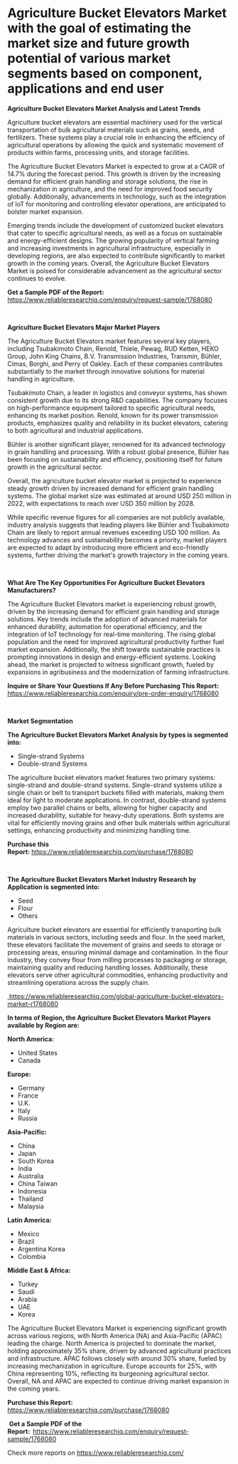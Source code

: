 <p><h1>Agriculture Bucket Elevators Market with the goal of estimating the market size and future growth potential of various market segments based on component, applications and end user</h1></p><p><strong>Agriculture Bucket Elevators Market Analysis and Latest Trends</strong></p>
<p><p>Agriculture bucket elevators are essential machinery used for the vertical transportation of bulk agricultural materials such as grains, seeds, and fertilizers. These systems play a crucial role in enhancing the efficiency of agricultural operations by allowing the quick and systematic movement of products within farms, processing units, and storage facilities. </p><p>The Agriculture Bucket Elevators Market is expected to grow at a CAGR of 14.7% during the forecast period. This growth is driven by the increasing demand for efficient grain handling and storage solutions, the rise in mechanization in agriculture, and the need for improved food security globally. Additionally, advancements in technology, such as the integration of IoT for monitoring and controlling elevator operations, are anticipated to bolster market expansion. </p><p>Emerging trends include the development of customized bucket elevators that cater to specific agricultural needs, as well as a focus on sustainable and energy-efficient designs. The growing popularity of vertical farming and increasing investments in agricultural infrastructure, especially in developing regions, are also expected to contribute significantly to market growth in the coming years. Overall, the Agriculture Bucket Elevators Market is poised for considerable advancement as the agricultural sector continues to evolve.</p></p>
<p><strong>Get a Sample PDF of the Report:&nbsp;</strong> <a href="https://www.reliableresearchiq.com/enquiry/request-sample/1768080?utm_campaign=3381&utm_medium=2&utm_source=Github&utm_content=ia&utm_term=11042025&utm_id=agriculture-bucket-elevators">https://www.reliableresearchiq.com/enquiry/request-sample/1768080</a></p>
<p>&nbsp;</p>
<p><strong>Agriculture Bucket Elevators Major Market Players</strong></p>
<p><p>The Agriculture Bucket Elevators market features several key players, including Tsubakimoto Chain, Renold, Thiele, Pewag, RUD Ketten, HEKO Group, John King Chains, B.V. Transmission Industries, Transmin, Bühler, Cimas, Borghi, and Perry of Oakley. Each of these companies contributes substantially to the market through innovative solutions for material handling in agriculture.</p><p>Tsubakimoto Chain, a leader in logistics and conveyor systems, has shown consistent growth due to its strong R&D capabilities. The company focuses on high-performance equipment tailored to specific agricultural needs, enhancing its market position. Renold, known for its power transmission products, emphasizes quality and reliability in its bucket elevators, catering to both agricultural and industrial applications.</p><p>Bühler is another significant player, renowned for its advanced technology in grain handling and processing. With a robust global presence, Bühler has been focusing on sustainability and efficiency, positioning itself for future growth in the agricultural sector. </p><p>Overall, the agriculture bucket elevator market is projected to experience steady growth driven by increased demand for efficient grain handling systems. The global market size was estimated at around USD 250 million in 2022, with expectations to reach over USD 350 million by 2028.</p><p>While specific revenue figures for all companies are not publicly available, industry analysis suggests that leading players like Bühler and Tsubakimoto Chain are likely to report annual revenues exceeding USD 100 million. As technology advances and sustainability becomes a priority, market players are expected to adapt by introducing more efficient and eco-friendly systems, further driving the market's growth trajectory in the coming years.</p></p>
<p>&nbsp;</p>
<p><strong>What Are The Key Opportunities For Agriculture Bucket Elevators Manufacturers?</strong></p>
<p><p>The Agriculture Bucket Elevators market is experiencing robust growth, driven by the increasing demand for efficient grain handling and storage solutions. Key trends include the adoption of advanced materials for enhanced durability, automation for operational efficiency, and the integration of IoT technology for real-time monitoring. The rising global population and the need for improved agricultural productivity further fuel market expansion. Additionally, the shift towards sustainable practices is prompting innovations in design and energy-efficient systems. Looking ahead, the market is projected to witness significant growth, fueled by expansions in agribusiness and the modernization of farming infrastructure.</p></p>
<p><strong>Inquire or Share Your Questions If Any Before Purchasing This Report:</strong> <a href="https://www.reliableresearchiq.com/enquiry/pre-order-enquiry/1768080?utm_campaign=3381&utm_medium=2&utm_source=Github&utm_content=ia&utm_term=11042025&utm_id=agriculture-bucket-elevators">https://www.reliableresearchiq.com/enquiry/pre-order-enquiry/1768080</a></p>
<p>&nbsp;</p>
<p><strong>Market Segmentation</strong></p>
<p><strong>The Agriculture Bucket Elevators Market Analysis by types is segmented into:</strong></p>
<p><ul><li>Single-strand Systems</li><li>Double-strand Systems</li></ul></p>
<p><p>The agriculture bucket elevators market features two primary systems: single-strand and double-strand systems. Single-strand systems utilize a single chain or belt to transport buckets filled with materials, making them ideal for light to moderate applications. In contrast, double-strand systems employ two parallel chains or belts, allowing for higher capacity and increased durability, suitable for heavy-duty operations. Both systems are vital for efficiently moving grains and other bulk materials within agricultural settings, enhancing productivity and minimizing handling time.</p></p>
<p><strong>Purchase this Report:&nbsp;</strong><a href="https://www.reliableresearchiq.com/purchase/1768080?utm_campaign=3381&utm_medium=2&utm_source=Github&utm_content=ia&utm_term=11042025&utm_id=agriculture-bucket-elevators">https://www.reliableresearchiq.com/purchase/1768080</a></p>
<p>&nbsp;</p>
<p><strong>The Agriculture Bucket Elevators Market Industry Research by Application is segmented into:</strong></p>
<p><ul><li>Seed</li><li>Flour</li><li>Others</li></ul></p>
<p><p>Agriculture bucket elevators are essential for efficiently transporting bulk materials in various sectors, including seeds and flour. In the seed market, these elevators facilitate the movement of grains and seeds to storage or processing areas, ensuring minimal damage and contamination. In the flour industry, they convey flour from milling processes to packaging or storage, maintaining quality and reducing handling losses. Additionally, these elevators serve other agricultural commodities, enhancing productivity and streamlining operations across the supply chain.</p></p>
<p><a href="https://www.reliableresearchiq.com/global-agriculture-bucket-elevators-market-r1768080?utm_campaign=3381&utm_medium=2&utm_source=Github&utm_content=ia&utm_term=11042025&utm_id=agriculture-bucket-elevators">&nbsp;https://www.reliableresearchiq.com/global-agriculture-bucket-elevators-market-r1768080</a></p>
<p><strong>In terms of Region, the Agriculture Bucket Elevators Market Players available by Region are:</strong></p>
<p>
    <p> <strong> North America: </strong>
        <ul>
            <li>United States</li>
            <li>Canada</li>
        </ul>
        </p> 
    <p> <strong> Europe: </strong>
        <ul>
            <li>Germany</li>
            <li>France</li>
            <li>U.K.</li>
            <li>Italy</li>
            <li>Russia</li>
        </ul>
        </p> 
    <p> <strong> Asia-Pacific: </strong>
        <ul>
            <li>China</li>
            <li>Japan</li>
            <li>South Korea</li>
            <li>India</li>
            <li>Australia</li>
            <li>China Taiwan</li>
            <li>Indonesia</li>
            <li>Thailand</li>
            <li>Malaysia</li>
        </ul>
        </p> 
    <p> <strong> Latin America: </strong>
        <ul>
            <li>Mexico</li>
            <li>Brazil</li>
            <li>Argentina Korea</li>
            <li>Colombia</li>
        </ul>
        </p> 
    <p> <strong> Middle East & Africa: </strong>
        <ul>
            <li>Turkey</li>
            <li>Saudi</li>
            <li>Arabia</li>
            <li>UAE</li>
            <li>Korea</li>
        </ul>
    </p>
    </p>
<p><p>The Agriculture Bucket Elevators Market is experiencing significant growth across various regions, with North America (NA) and Asia-Pacific (APAC) leading the charge. North America is projected to dominate the market, holding approximately 35% share, driven by advanced agricultural practices and infrastructure. APAC follows closely with around 30% share, fueled by increasing mechanization in agriculture. Europe accounts for 25%, with China representing 10%, reflecting its burgeoning agricultural sector. Overall, NA and APAC are expected to continue driving market expansion in the coming years.</p></p>
<p><strong>Purchase this Report: </strong><a href="https://www.reliableresearchiq.com/purchase/1768080?utm_campaign=3381&utm_medium=2&utm_source=Github&utm_content=ia&utm_term=11042025&utm_id=agriculture-bucket-elevators">https://www.reliableresearchiq.com/purchase/1768080</a></p>
<p>&nbsp;<strong>Get a Sample PDF of the Report:&nbsp;&nbsp;</strong><a href="https://www.reliableresearchiq.com/enquiry/request-sample/1768080?utm_campaign=3381&utm_medium=2&utm_source=Github&utm_content=ia&utm_term=11042025&utm_id=agriculture-bucket-elevators">https://www.reliableresearchiq.com/enquiry/request-sample/1768080</a></p>
<p><strong></strong></p>
<p>Check more reports on <a href="https://www.reliableresearchiq.com/?utm_campaign=3381&utm_medium=2&utm_source=Github&utm_content=ia&utm_term=11042025&utm_id=agriculture-bucket-elevators">https://www.reliableresearchiq.com/</a></p>